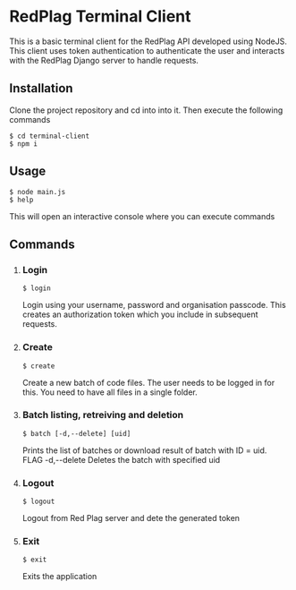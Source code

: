 # RedPlag Terminal Client
This is a basic terminal client for the RedPlag API developed using NodeJS. This client uses token authentication to authenticate the user and interacts with the RedPlag Django server to handle requests.

## Installation
Clone the project repository and cd into into it. Then execute the following commands
```
$ cd terminal-client
$ npm i
```
## Usage
```
$ node main.js
$ help
```
This will open an interactive console where you can execute commands
## Commands
1. ### Login
    ```
    $ login
    ```
    Login using your username, password and organisation passcode. This creates an authorization token which you include in subsequent requests.

2. ### Create
    ```
    $ create
    ```
    Create a new batch of code files. The user needs to be logged in for this. You need to have all files in a single folder.

3. ### Batch listing, retreiving and deletion
    ```
    $ batch [-d,--delete] [uid]
    ```
    Prints the list of batches or download result of batch with ID = uid. 
    <br>FLAG -d,--delete  Deletes the batch with specified uid

4. ### Logout

    ```
    $ logout
    ```
    Logout from Red Plag server and dete the generated token

5. ### Exit
    ```
    $ exit
    ```
    Exits the application
